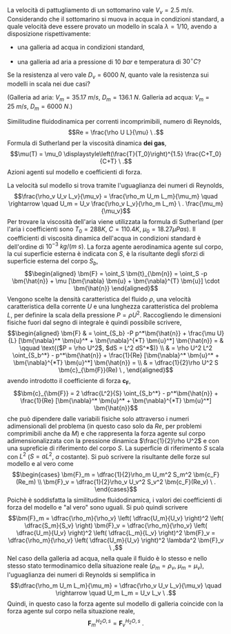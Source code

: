 La velocità di pattugliamento di un sottomarino vale $V_v = 2.5\ m/s$.
Considerando che il sottomarino si muova in acqua in condizioni
standard, a quale velocità deve essere provato un modello in scala
$\lambda = 1/10$, avendo a disposizione rispettivamente:

-   una galleria ad acqua in condizioni standard,

-   una galleria ad aria a pressione di $10 \ bar$ e temperatura di
    $30^\circ  C$?

Se la resistenza al vero vale $D_v=6000\ N$, quanto vale la resistenza
sui modelli in scala nei due casi?

(Galleria ad aria: $V_m = 35.17\  m/s$, $D_m = 136.1\ N$. Galleria ad
acqua: $V_m = 25\  m/s$, $D_m = 6000\ N$.)

Similitudine fluidodinamica per correnti incomprimibili, numero di
Reynolds, $$Re = \frac{\rho U L}{\mu} \ .$$ Formula di Sutherland per la
viscosità dinamica **dei gas**,
$$\mu(T) = \mu_0 \displaystyle\left(\frac{T}{T_0}\right)^{1.5}
 \frac{C+T_0}{C+T} \ .$$ Azioni agenti sul modello e coefficienti di
forza.

La velocità sul modello si trova tramite l'uguaglianza dei numeri di
Reynolds,
$$\frac{\rho_v U_v L_v}{\mu_v} = \frac{\rho_m U_m L_m}{\mu_m} \quad 
 \rightarrow \quad U_m = U_v \frac{\rho_v L_v}{\rho_m L_m} \ .
 \frac{\mu_m}{\mu_v}$$ Per trovare la viscosità dell'aria viene
utilizzata la formula di Sutherland (per l'aria i coefficienti sono
$T_0 = 288 K$, $C = 110.4 K$, $\mu_0 = 18.27 \mu Pa s$). Il coefficienti
di viscosità dinamica dell'acqua in condizioni standard è dell'ordine di
$10^{-3} \ kg / (m \ s)$. La forza agente aerodinamica agente sul corpo,
la cui superficie esterna è indicata con $S$, è la risultante degli
sforzi di superficie esterna del corpo ${S_b}$, $$\begin{aligned}
 \bm{F} = \oint_S \bm{t}_{\bm{n}} =  \oint_S -p \bm{\hat{n}} + \mu [\bm{\nabla} \bm{u} + \bm{\nabla}^{T} \bm{u}] \cdot \bm{\hat{n}} 
\end{aligned}$$ Vengono scelte la densità caratteristica del fluido
$\rho$, una velocità caratteristica della corrente $U$ e una lunghezza
caratteristica del problema $L$, per definire la scala della pressione
$P = \rho U^2$. Raccogliendo le dimensioni fisiche fuori dal segno di
integrale è quindi possibile scrivere, $$\begin{aligned} 
 \bm{F} & =  \oint_{S_b} -P p^*\bm{\hat{n}} + \frac{\mu U}{L} [\bm{\nabla}^*
  \bm{u}^* + \bm{\nabla}^{*T} \bm{u}^*] \bm{\hat{n}} = 
  & \qquad \text{($P = \rho U^2$, $dS = L^2 dS^*$)} \\
 & = \rho U^2 L^2 \oint_{S_b^*} - p^*\bm{\hat{n}} + \frac{1}{Re} [\bm{\nabla}^*
  \bm{u}^* + \bm{\nabla}^{*T} \bm{u}^*] \bm{\hat{n}} = \\
 & = \dfrac{1}{2}\rho U^2 S \bm{c}_{\bm{F}}(Re) \ ,
\end{aligned}$$ avendo introdotto il coefficiente di forza
$\bm{c}_{\bm{F}}$,
$$\bm{c}_{\bm{F}} = 2 \dfrac{L^2}{S} \oint_{S_b^*} - p^*\bm{\hat{n}} + \frac{1}{Re} [\bm{\nabla}^* \bm{u}^* + \bm{\nabla}^{*T} \bm{u}^*] \bm{\hat{n}}$$
che può dipendere dalle variabili fisiche solo attraverso i numeri
adimensionali del problema (in questo caso solo da $Re$, per problemi
comprimibili anche da $M$) e che rappresenta la forza agente sul corpo
adimensionalizzata con la pressione dinamica $\frac{1}{2}\rho U^2$ e con
una supreficie di riferimento del corpo $S$. La superficie di
riferimento $S$ scala con $L^2$ ($S = a L^2$, $a$ costante). Si può
scrivere la risultante delle forze sul modello e al vero come
$$\begin{cases}
  \bm{F}_m = \dfrac{1}{2}\rho_m U_m^2 S_m^2 \bm{c_F}(Re_m) \\
  \bm{F}_v = \dfrac{1}{2}\rho_v U_v^2 S_v^2 \bm{c_F}(Re_v) \ .
 \end{cases}$$ Poichè è soddisfatta la similitudine fluidodinamica, i
valori dei coefficienti di forza del modello e "al vero" sono uguali. Si
può quindi scrivere
$$\bm{F}_m = \dfrac{\rho_m}{\rho_v} \left( \dfrac{U_m}{U_v} \right)^2
  \left( \dfrac{S_m}{S_v} \right) \bm{F}_v = 
 \dfrac{\rho_m}{\rho_v} \left( \dfrac{U_m}{U_v} \right)^2
  \left( \dfrac{L_m}{L_v} \right)^2 \bm{F}_v = 
 \dfrac{\rho_m}{\rho_v} \left( \dfrac{U_m}{U_v} \right)^2
  \lambda^2 \bm{F}_v \ ,$$ Nel caso della galleria ad acqua, nella quale
il fluido è lo stesso e nello stesso stato termodinamico della
situazione reale ($\rho_m = \rho_v$, $\mu_m = \mu_v$), l'uguaglianza dei
numeri di Reynolds si semplifica in
$$\dfrac{\rho_m U_m L_m}{\mu_m} = \dfrac{\rho_v U_v L_v}{\mu_v} \quad \rightarrow \quad
  U_m L_m = U_v L_v \ .$$ Quindi, in questo caso la forza agente sul
modello di galleria coincide con la forza agente sul corpo nella
situazione reale, $$\bm{F}^{H_2O,s}_m = \bm{F}^{H_2O,s}_v \ .$$
